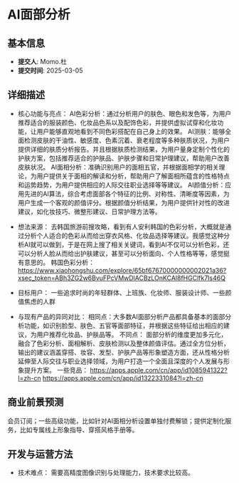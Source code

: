 # AI面部分析

## 基本信息
- **提交人**: Momo.杜
- **提交时间**: 2025-03-05

## 详细描述
- 核心功能与亮点：
AI色彩分析：通过分析用户的肤色、眼色和发色等，为用户推荐适合的服装颜色、化妆品色系以及配饰色彩，并提供虚拟试穿和化妆功能，让用户能够直观地看到不同色彩搭配在自己身上的效果。
AI测肤：能够全面检测皮肤的干油性、敏感度、色素沉着、衰老程度等多种肤质状况，为用户提供详细的肤质分析报告。并且根据肤质检测结果，为用户量身定制个性化的护肤方案，包括推荐适合的护肤品、护肤步骤和日常护理建议，帮助用户改善皮肤状况。
AI面相分析：准确识别用户的面相五官，并根据面相学的相关理论，为用户提供关于面相的解读和分析，帮助用户了解面相所蕴含的性格特点和运势趋势，为用户提供相应的人际交往职业选择等等建议。
AI颜值分析：应用先进的AI算法，综合考虑面部各个特征的比例、对称性、清晰度等因素，为用户生成一个客观的颜值评分。根据颜值分析结果，为用户提供针对性的改进建议，如化妆技巧、微整形建议、日常护理方法等。

- 想法来源： 去韩国旅游前搜攻略，看到有人安利韩国的色彩分析，大概就是通过分析个人适合的色彩从而给出穿衣风格、化妆品选择等建议。我感觉这种分析AI就可以做到，于是在网上搜了相关关键词，看到AI不仅可以分析色彩，还可以分析人脸从而给出护肤建议，甚至可以分析面向、个人性格等等，感觉挺有意思的。
韩国色彩分析：https://www.xiaohongshu.com/explore/65bf67670000000002021a36?xsec_token=ABh3ZG2w6BvuFPcVMwDlACBzLOnKCAl8fHGClfk7Is46Q

- 目标用户： 一些追求时尚的年轻群体、上班族、化妆师、服装设计师、一些颜值焦虑的人群

- 与现有产品的异同对比：
相同点：大多数AI面部分析产品都具备基本的面部分析功能，如识别脸型、肤色、五官等面部特征，并根据这些特征给出相应的建议，为用户推荐化妆品、护肤品等。
不同点：
面部分析的维度更加多元化，融合了色彩分析、面相解析、皮肤检测以及整体颜值评估。通过全方位分析，输出的建议涵盖穿搭、妆容、发型、护肤产品等形象塑造方面，还从性格分析延伸至人际交往与职业选择领域，为用户打造一个全面且深度的个人发展与形象提升方案。
一些竞品：
https://apps.apple.com/cn/app/id1085941322?l=zh-cn
https://apps.apple.com/cn/app/id1322331084?l=zh-cn

## 商业前景预测
会员订阅；一些高级功能，比如针对AI面相分析设置单独付费解锁；提供定制化服务，比如专属线上形象指导、穿搭风格手册等。

## 开发与运营方法
- 技术难点：
需要高精度图像识别与处理能力，技术要求比较高。

